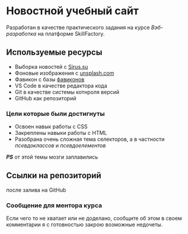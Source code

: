 # Новостной учебный сайт

Разработан в качестве практического задания на курсе _Вэб-разработка_ на платформе SkillFactory.

## Используемые ресурсы

* Выборка новостей с [Sirus.su](https://sirus.su/)
* Фоновые изображения с [unsplash.com](https://unsplash.com/)
* Фавикон с базы [фавиконов](https://www.favicon.by/collection)
* VS Code в качестве редактора кода
* Git в качестве системы котнроля версий
* GitHub как репозиторий

### Цели которые были достигнуты

* Освоен навык работы с CSS
* Закреплены навыки работы с HTML
* Разобрана очень сложная тема селекторов, а в частности _псевдоклассов_ и _псевдоелементов_

___PS___ от этой темы мозги заплавились


## Ссылки на репозиторий

после залива на GitHub

### Сообщение для ментора курса

Если чего то не хватает или не доделано, сообщите об этом в своем комментарии я с готовностью закрою возможные недочеты.
